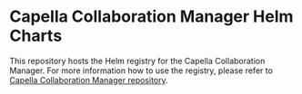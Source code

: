 <!--
 ~ SPDX-FileCopyrightText: Copyright DB InfraGO AG and contributors
 ~ SPDX-License-Identifier: Apache-2.0
 -->

# Capella Collaboration Manager Helm Charts

This repository hosts the Helm registry for the Capella Collaboration Manager.
For more information how to use the registry, please refer to
[Capella Collaboration Manager repository](https://github.com/DSD-DBS/capella-collab-manager).
